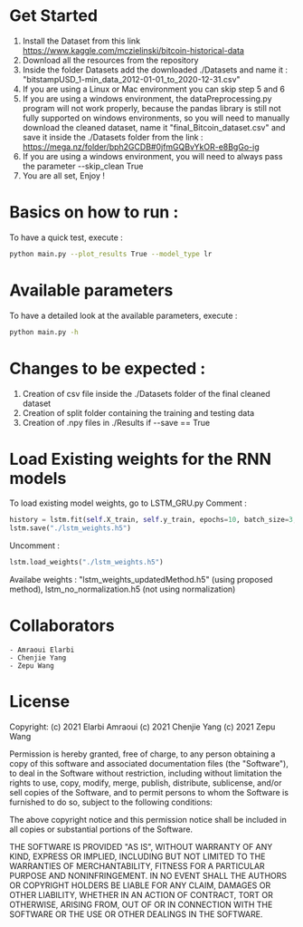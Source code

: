 # Get Started
1. Install the Dataset from this link https://www.kaggle.com/mczielinski/bitcoin-historical-data
2. Download all the resources from the repository
3. Inside the folder Datasets add the downloaded ./Datasets and name it : "bitstampUSD_1-min_data_2012-01-01_to_2020-12-31.csv"
4. If you are using a Linux or Mac environment you can skip step 5 and 6
5. If you are using a windows environment, the dataPreprocessing.py program will not work properly, because the pandas library is still not fully supported on windows environments, so you will need to manually download the cleaned dataset, name it "final_Bitcoin_dataset.csv" and save it inside the ./Datasets folder from the link : https://mega.nz/folder/bph2GCDB#0jfmGQBvYkOR-e8BgGo-ig
6. If you are using a windows environment, you will need to always pass the parameter --skip_clean True
7. You are all set, Enjoy !

# Basics on how to run :
To have a quick test, execute :
```bash
python main.py --plot_results True --model_type lr
```

# Available parameters
To have a detailed look at the available parameters, execute :
```bash
python main.py -h
```

# Changes to be expected  :
1. Creation of csv file inside the ./Datasets folder of the final cleaned dataset
2. Creation of split folder containing the training and testing data
3. Creation of .npy files in ./Results if --save == True


# Load Existing weights for the RNN models
To load existing model weights, go to LSTM_GRU.py
Comment :
```python
history = lstm.fit(self.X_train, self.y_train, epochs=10, batch_size=3, validation_data=(self.X_test, self.y_test), verbose=True, shuffle=False)
lstm.save("./lstm_weights.h5")
```
Uncomment :
```python
lstm.load_weights("./lstm_weights.h5")
```
Availabe weights : "lstm_weights_updatedMethod.h5" (using proposed method), lstm_no_normalization.h5 (not using normalization)

# Collaborators
	- Amraoui Elarbi
	- Chenjie Yang
	- Zepu Wang

# License
Copyright: (c) 2021 Elarbi Amraoui
		   (c) 2021 Chenjie Yang
		   (c) 2021 Zepu Wang

Permission is hereby granted, free of charge, to any person obtaining a copy of this software and associated documentation files (the "Software"), to deal in the Software without restriction, including without limitation the rights to use, copy, modify, merge, publish, distribute, sublicense, and/or sell copies of the Software, and to permit persons to whom the Software is furnished to do so, subject to the following conditions:

The above copyright notice and this permission notice shall be included in all copies or substantial portions of the Software.

THE SOFTWARE IS PROVIDED "AS IS", WITHOUT WARRANTY OF ANY KIND, EXPRESS OR IMPLIED, INCLUDING BUT NOT LIMITED TO THE WARRANTIES OF MERCHANTABILITY, FITNESS FOR A PARTICULAR PURPOSE AND NONINFRINGEMENT. IN NO EVENT SHALL THE AUTHORS OR COPYRIGHT HOLDERS BE LIABLE FOR ANY CLAIM, DAMAGES OR OTHER LIABILITY, WHETHER IN AN ACTION OF CONTRACT, TORT OR OTHERWISE, ARISING FROM, OUT OF OR IN CONNECTION WITH THE SOFTWARE OR THE USE OR OTHER DEALINGS IN THE SOFTWARE.

